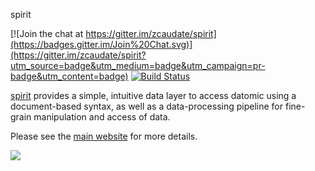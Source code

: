 spirit

[![Join the chat at https://gitter.im/zcaudate/spirit](https://badges.gitter.im/Join%20Chat.svg)](https://gitter.im/zcaudate/spirit?utm_source=badge&utm_medium=badge&utm_campaign=pr-badge&utm_content=badge)
[![Build Status](https://travis-ci.org/zcaudate/spirit.png?branch=master)](https://travis-ci.org/zcaudate/spirit)

[spirit](https://www.github.com/zcaudate/spirit) provides a simple, intuitive data layer to access datomic using a document-based syntax, as well as a data-processing pipeline for fine-grain manipulation and access of data.

Please see the [main website](http://docs.caudate.me/spirit) for more details.

![](https://raw.githubusercontent.com/zcaudate/spirit/master/docs/img/spirit.png)
